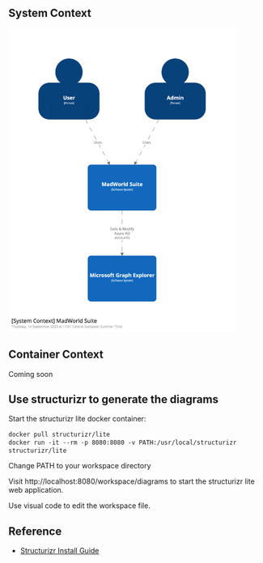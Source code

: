 ## System Context
<img alt="SystemContext" src="Result/SystemContext.png" height="600px">

## Container Context
Coming soon

## Use structurizr to generate the diagrams
Start the structurizr lite docker container:
``` shell
docker pull structurizr/lite
docker run -it --rm -p 8080:8080 -v PATH:/usr/local/structurizr structurizr/lite
```
Change PATH to your workspace directory

Visit http://localhost:8080/workspace/diagrams to start the structurizr lite web application.

Use visual code to edit the workspace file.

## Reference
* [Structurizr Install Guide](https://docs.structurizr.com/lite/installation)